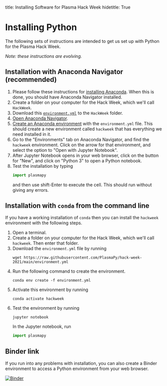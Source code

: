 title: Installing Software for Plasma Hack Week
hidetitle: True

# Installing Python

The following sets of instructions are intended to get us set up with
Python for the Plasma Hack Week.

*Note: these instructions are evolving.*

## Installation with Anaconda Navigator (recommended) 

1. Please follow these instructions for
   [installing Anaconda](https://docs.anaconda.com/anaconda/install/).
When this is done, you should have Anaconda Navigator installed.
2. Create a folder on your computer for the Hack Week, which we'll call `HackWeek`.
2. Download this
   [`environment.yml`](https://raw.githubusercontent.com/PlasmaPy/hack-week-2021/main/environment.yml)
   to the `HackWeek` folder.
3. [Open Anaconda
   Navigator](https://docs.anaconda.com/anaconda/user-guide/getting-started/#open-navigator).
4. [Create an Anaconda environment](https://docs.anaconda.com/anaconda/navigator/tutorials/manage-environments/#importing-an-environment) 
   with the `environment.yml` file.  This should create a new environment
   called `hackweek` that has everything we need installed in it.
5. Go to the "Environments" tab on Anaconda Navigator, and find the
   `hackweek` environment.  Click on the arrow for that environment, and
   select the option to "Open with Jupyter Notebook".
6. After Jupyter Notebook opens in your web browser, click on the button
   for "New", and click on "Python 3" to open a Python notebook.
7. Test the installation by typing
   ```Python
   import plasmapy
   ```
   and then use shift-Enter to execute the cell.  This should run
   without giving any errors.
   
## Installation with `conda` from the command line

If you have a working installation of `conda` then you can install the 
`hackweek` environment with the following steps.  

1. Open a terminal.
2. Create a folder on your computer for the Hack Week, which we'll call
   `hackweek`.  Then enter that folder.
2. Download the `environment.yml` file by running
   ```shell
   wget https://raw.githubusercontent.com/PlasmaPy/hack-week-2021/main/environment.yml
3. Run the following command to create the environment.
   ```shell
   conda env create -f environment.yml
   ```
4. Activate this environment by running
   ```shell
   conda activate hackweek
   ```
5. Test the environment by running
   ```shell
   jupyter notebook
   ```
   In the Jupyter notebook, run
   ```python
   import plasmapy
   ```

## Binder link

If you run into any problems with installation, you can also create a
Binder environment to access a Python environment from your web browser.

[![Binder](https://mybinder.org/badge_logo.svg)](https://mybinder.org/v2/gh/PlasmaPy/hack-week-environment-2021/HEAD)



